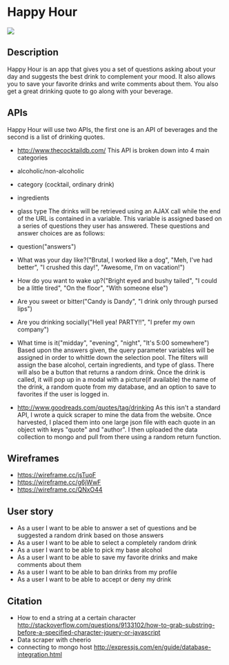 # Happy Hour
![](https://i.imgflip.com/o0h6q.jpg)

## Description
Happy Hour is an app that gives you a set of questions asking about your day and suggests the best drink to complement your mood. It also allows you to save your favorite drinks and write comments about them. You also get a great drinking quote to go along with your beverage.

## APIs
Happy Hour will use two APIs, the first one is an API of beverages and the second is a list of drinking quotes.
- http://www.thecocktaildb.com/
This API is broken down into 4 main categories
- alcoholic/non-alcoholic
- category (cocktail, ordinary drink)
- ingredients
- glass type
The drinks will be retrieved using an AJAX call while the end of the URL is contained in a variable. This variable is assigned based on a series of questions they user has answered. These questions and answer choices are as follows:
- question("answers")
- What was your day like?("Brutal, I worked like a dog", "Meh, I've had better", "I crushed this day!", "Awesome, I'm on vacation!")
- How do you want to wake up?("Bright eyed and bushy tailed", "I could be a little tired", "On the floor", "With someone else")
- Are you sweet or bitter("Candy is Dandy", "I drink only through pursed lips")
- Are you drinking socially("Hell yea! PARTY!!", "I prefer my own company")
- What time is it("midday", "evening", "night", "It's 5:00 somewhere") 
Based upon the answers given, the query parameter variables will be assigned in order to whittle down the selection pool. The filters will assign the base alcohol, certain ingredients, and type of glass. There will also be a button that returns a random drink. Once the drink is called, it will pop up in a modal with a picture(if available) the name of the drink, a random quote from my database, and an option to save to favorites if the user is logged in. 

- http://www.goodreads.com/quotes/tag/drinking
As this isn't a standard API, I wrote a quick scraper to mine the data from the website. Once harvested, I placed them into one large json file with each quote in an object with keys "quote" and "author". I then uploaded the data collection to mongo and pull from there using a random return function. 

## Wireframes
- https://wireframe.cc/jsTuoF
- https://wireframe.cc/g6jWwF
- https://wireframe.cc/QNxO44

## User story

- As a user I want to be able to answer a set of questions and be suggested a random drink based on those answers
- As a user I want to be able to select a completely random drink
- As a user I want to be able to pick my base alcohol
- As a user I want to be able to save my favorite drinks and make comments about them
- As a user I want to be able to ban drinks from my profile
- As a user I want to  be able to accept or deny my drink 

## Citation
- How to end a string at a certain character http://stackoverflow.com/questions/9133102/how-to-grab-substring-before-a-specified-character-jquery-or-javascript
- Data scraper with cheerio
- connecting to mongo host http://expressjs.com/en/guide/database-integration.html
